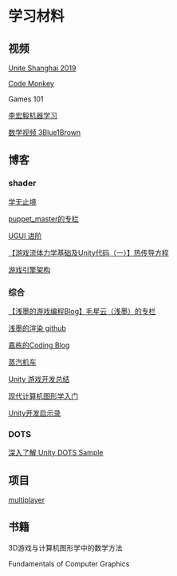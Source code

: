 # 学习材料

## 视频

[Unite Shanghai 2019](https://connect.unity.com/p/unite-shanghai-2019)

[Code Monkey](https://www.youtube.com/c/CodeMonkeyUnity)

Games 101

[李宏毅机器学习](https://www.bilibili.com/video/BV1JE411g7XF)

[数学视频 3Blue1Brown](https://space.bilibili.com/88461692/)

## 博客

### shader

[学无止境](https://www.zhihu.com/people/suan-fa-gong-cheng-shi/posts)

[puppet\_master的专栏](https://blog.csdn.net/puppet_master)

[UGUI 进阶](https://zhuanlan.zhihu.com/p/157873376)

[【游戏流体力学基础及Unity代码（一）】热传导方程](https://zhuanlan.zhihu.com/p/263053689)

[游戏引擎架构](https://www.cnblogs.com/yeqluofwupheng/tag/%E5%BC%95%E6%93%8E/)

### 综合

[【浅墨的游戏编程Blog】毛星云（浅墨）的专栏](https://blog.csdn.net/poem_qianmo)

[浅墨的渲染 github](https://github.com/QianMo/Game-Programmer-Study-Notes)

[嘉栋的Coding Blog](https://www.cnblogs.com/murongxiaopifu/)

[蒸汽机车](https://www.zhihu.com/column/noobdawn)

[Unity 游戏开发总结](https://www.zhihu.com/column/c_199694379)

[现代计算机图形学入门](https://www.bilibili.com/video/av90798049/)

[Unity开发启示录](https://zhuanlan.zhihu.com/c_1264272462595575808)

### DOTS

[深入了解 Unity DOTS Sample](https://zhuanlan.zhihu.com/p/110802975)

## 项目

[multiplayer](https://github.com/Unity-Technologies/multiplayer)

## 书籍

3D游戏与计算机图形学中的数学方法

Fundamentals of Computer Graphics

